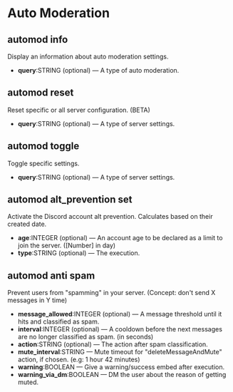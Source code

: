 # Auto Moderation

## automod info

Display an information about auto moderation settings.

* **query**:STRING (optional) — A type of auto moderation.

## automod reset

Reset specific or all server configuration. (BETA)

* **query**:STRING (optional) — A type of server settings.

## automod toggle

Toggle specific settings.

* **query**:STRING (optional) — A type of server settings.

## automod alt\_prevention set

Activate the Discord account alt prevention. Calculates based on their created date.

* **age**:INTEGER (optional) — An account age to be declared as a limit to join the server. (\[Number] in day)
* **type**:STRING (optional) — The execution.

## automod anti spam

Prevent users from "spamming" in your server. (Concept: don't send X messages in Y time)

* **message\_allowed**:INTEGER (optional) — A message threshold until it hits and classified as spam.
* **interval**:INTEGER (optional) — A cooldown before the next messages are no longer classified as spam. (in seconds)
* **action**:STRING (optional) — The action after spam classification.
* **mute\_interval**:STRING — Mute timeout for "deleteMessageAndMute" action, if chosen. (e.g: 1 hour 42 minutes)
* **warning**:BOOLEAN — Give a warning/success embed after execution.
* **warning\_via\_dm**:BOOLEAN — DM the user about the reason of getting muted.
